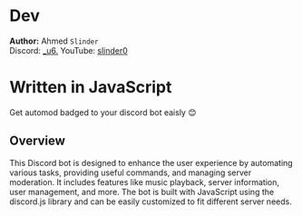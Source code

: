 # Dev
**Author:** Ahmed `Slinder`  
Discord: [_u6.](https://discord.com/users/1169990814533963788)
YouTube: [slinder0](https://youtube.com/@slinder0?si=euLAXIy_dRDikhxd)  

# Written in JavaScript
Get automod badged to your discord bot eaisly 😊

## Overview
This Discord bot is designed to enhance the user experience by automating various tasks, providing useful commands, and managing server moderation. It includes features like music playback, server information, user management, and more. The bot is built with JavaScript using the discord.js library and can be easily customized to fit different server needs.
